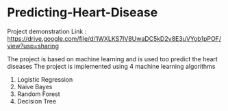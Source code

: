 # Predicting-Heart-Disease

Project demonstration Link : https://drive.google.com/file/d/1WXLKS7lV8UwaDC5kD2v8E3uVYob1pPOF/view?usp=sharing

The project is based on machine learning  and is used too predict the heart diseases
The project is implemented using 4 machine learning algorithms
1. Logistic Regression
2. Naive Bayes
3. Random Forest
4. Decision Tree
